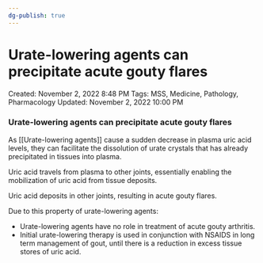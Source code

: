 ```yaml
---
dg-publish: true
---
```


# Urate-lowering agents can precipitate acute gouty flares

Created: November 2, 2022 8:48 PM
Tags: MSS, Medicine, Pathology, Pharmacology
Updated: November 2, 2022 10:00 PM

### Urate-lowering agents can precipitate acute gouty flares

As [[Urate-lowering agents]] cause a sudden decrease in plasma uric acid levels, they can facilitate the dissolution of urate crystals that has already precipitated in tissues into plasma.

Uric acid travels from plasma to other joints, essentially enabling the mobilization of uric acid from tissue deposits.

Uric acid deposits in other joints, resulting in acute gouty flares.

Due to this property of urate-lowering agents:

- Urate-lowering agents have no role in treatment of acute gouty arthritis.
- Initial urate-lowering therapy is used in conjunction with NSAIDS in long term management of gout, until there is a reduction in excess tissue stores of uric acid.